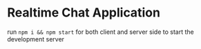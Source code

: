 # Realtime Chat Application

 run ```npm i && npm start``` for both client and server side to start the development server




